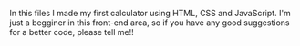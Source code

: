In this files I made my first calculator using HTML, CSS and JavaScript. I'm just a begginer in this front-end area, so if you have any good suggestions for a better code, please tell me!!
